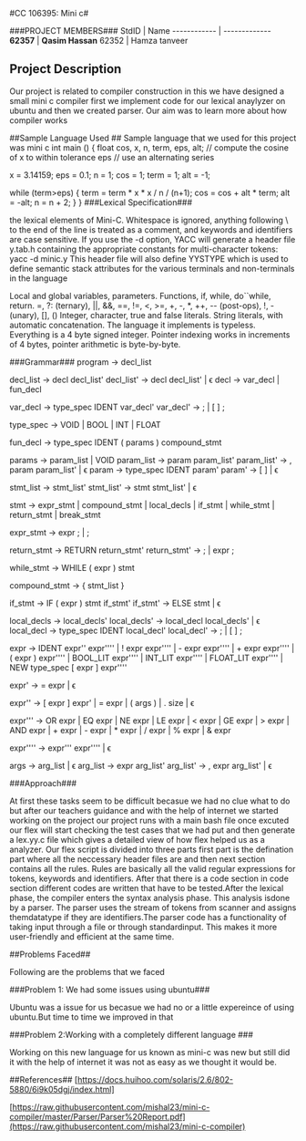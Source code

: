 #CC 106395: Mini c#

###PROJECT MEMBERS###
StdID | Name
------------ | -------------
**62357** | **Qasim Hassan** 
62352 | Hamza tanveer
## Project Description ##
Our project is related to compiler construction in this we have designed a small mini c compiler first we implement code for our lexical anaylyzer on ubuntu and then we created parser. Our aim was to learn more about how compiler works  

##Sample Language Used ##
Sample language that we used for this project was mini c
int main ()
{
  float cos, x, n, term, eps, alt;
  // compute the cosine of x to within tolerance eps
  // use an alternating series

  x = 3.14159;
  eps = 0.1;
  n = 1;
  cos = 1;
  term = 1;
  alt = -1;
  
  while (term>eps)
  {
    term = term * x * x / n / (n+1);
    cos = cos + alt * term;
    alt = -alt;
    n = n + 2;
  }
}
###Lexical Specification###

the lexical elements of Mini-C. Whitespace is ignored, anything following \ to the end of the line is treated as a comment, and keywords and identifiers are case sensitive. If you use the -d option, YACC will generate a header file y.tab.h containing the appropriate constants for multi-character tokens: yacc -d minic.y This header file will also define YYSTYPE which is used to define semantic stack attributes for the various terminals and non-terminals in the language

Local and global variables, parameters.
Functions, if, while, do``while, return.
=, ?: (ternary), ||, &&, ==, !=, <, >=, +, -, *, ++, -- (post-ops), !, - (unary), [], ()
Integer, character, true and false literals. String literals, with automatic concatenation.
The language it implements is typeless. Everything is a 4 byte signed integer.
Pointer indexing works in increments of 4 bytes, pointer arithmetic is byte-by-byte.

###Grammar###
program -> decl_list

decl_list -> decl decl_list' decl_list' -> decl decl_list' | ϵ decl -> var_decl | fun_decl

var_decl -> type_spec IDENT var_decl' var_decl' -> ; | [ ] ;

type_spec -> VOID | BOOL | INT | FLOAT

fun_decl -> type_spec IDENT ( params ) compound_stmt

params -> param_list | VOID param_list -> param param_list' param_list' -> , param param_list' | ϵ param -> type_spec IDENT param' param' -> [ ] | ϵ

stmt_list -> stmt_list' stmt_list' -> stmt stmt_list' | ϵ

stmt -> expr_stmt | compound_stmt | local_decls | if_stmt | while_stmt | return_stmt | break_stmt

expr_stmt -> expr ; | ;

return_stmt -> RETURN return_stmt' return_stmt' -> ; | expr ;

while_stmt -> WHILE ( expr ) stmt

compound_stmt -> { stmt_list }

if_stmt -> IF ( expr ) stmt if_stmt' if_stmt' -> ELSE stmt | ϵ

local_decls -> local_decls' local_decls' -> local_decl local_decls' | ϵ local_decl -> type_spec IDENT local_decl' local_decl' -> ; | [ ] ;

expr -> IDENT expr'' expr'''' | ! expr expr'''' | - expr expr'''' | + expr expr'''' | ( expr ) expr'''' | BOOL_LIT expr'''' | INT_LIT expr'''' | FLOAT_LIT expr'''' | NEW type_spec [ expr ] expr''''

expr' -> = expr | ϵ

expr'' -> [ expr ] expr' | = expr | ( args ) | . size | ϵ

expr''' -> OR expr | EQ expr | NE expr | LE expr | < expr | GE expr | > expr | AND expr | + expr | - expr | * expr | / expr | % expr | & expr

expr'''' -> expr''' expr'''' | ϵ

args -> arg_list | ϵ arg_list -> expr arg_list' arg_list' -> , expr arg_list' | ϵ


###Approach###

At first these tasks seem to be difficult becasue we had no clue what to do but after our teachers guidance and with the help of internet we started working on the project our project runs with a main bash file once excuted our flex will start checking the test cases that we had put and then generate a lex.yy.c file which gives a detailed view of how flex helped us as a analyzer. Our flex script is divided into three parts first part is the defination part where all the neccessary header files are and then next section contains all the rules. Rules are basically all the valid regular expressions for tokens, keywords and identifiers. After that there is a code section in code section different codes are written that have to be tested.After the lexical phase, the compiler enters the syntax analysis phase. This analysis isdone by a parser. The parser uses the stream of tokens from scanner and assigns themdatatype if they are identifiers.The parser code has a functionality of taking input through a file or through standardinput. This makes it more user-friendly and efficient at the same time.


##Problems Faced##

Following are the problems that we faced 

###Problem 1: We had some issues using ubuntu###

Ubuntu was a issue for us becasue we had no or a little expereince of using ubuntu.But time to time we improved in that 

###Problem 2:Working with a completely different language ###

Working on this new language for us known as mini-c was new but still did it with the help of internet it was not as easy as we thought it would be.

##References##
 [https://docs.huihoo.com/solaris/2.6/802-5880/6i9k05dgj/index.html]
 
 [https://raw.githubusercontent.com/mishal23/mini-c-compiler/master/Parser/Parser%20Report.pdf](https://raw.githubusercontent.com/mishal23/mini-c-compiler)
